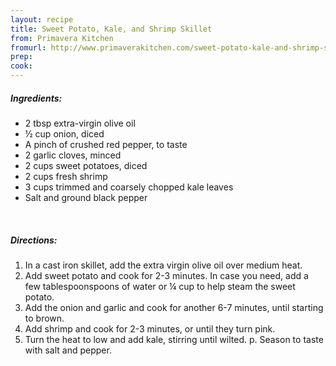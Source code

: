```yaml
---
layout: recipe
title: Sweet Potato, Kale, and Shrimp Skillet
from: Primavera Kitchen
fromurl: http://www.primaverakitchen.com/sweet-potato-kale-and-shrimp-skillet/
prep: 
cook: 
---
```


##### Ingredients:

* 2 tbsp extra-virgin olive oil
* ½ cup onion, diced
* A pinch of crushed red pepper, to taste
* 2 garlic cloves, minced
* 2 cups sweet potatoes, diced
* 2 cups fresh shrimp
* 3 cups trimmed and coarsely chopped kale leaves
* Salt and ground black pepper

<br>

##### Directions:

1. In a cast iron skillet, add the extra virgin olive oil over medium heat.
2. Add sweet potato and cook for 2-3 minutes.  In case you need, add a few tablespoonspoons of water or ¼ cup to help steam the sweet potato.
3. Add the onion and garlic and cook for another 6-7 minutes, until starting to brown.
4. Add shrimp and cook for 2-3 minutes, or until they turn pink.
5. Turn the heat to low and add kale, stirring until wilted.
p. Season to taste with salt and pepper.
